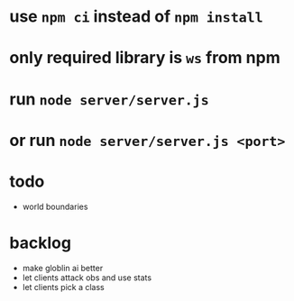 # use `npm ci` instead of `npm install`
# only required library is `ws` from npm
# run `node server/server.js`
# or run `node server/server.js <port>`

# todo
- world boundaries

# backlog
- make globlin ai better
- let clients attack obs and use stats
- let clients pick a class